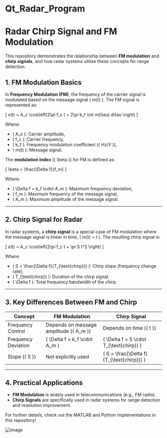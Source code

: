 # Qt_Radar_Program

# Radar Chirp Signal and FM Modulation

This repository demonstrates the relationship between **FM modulation** and **chirp signals**, and how radar systems utilize these concepts for range detection.

## 1. FM Modulation Basics
In **Frequency Modulation (FM)**, the frequency of the carrier signal is modulated based on the message signal \( m(t) \). The FM signal is represented as:

\[
s(t) = A_c \cos\left(2\pi f_c t + 2\pi k_f \int m(\tau) d\tau \right)
\]

Where:
- \( A_c \): Carrier amplitude,
- \( f_c \): Carrier frequency,
- \( k_f \): Frequency modulation coefficient (\( Hz/V \)),
- \( m(t) \): Message signal.

The **modulation index** (\( \beta \)) for FM is defined as:

\[
\beta = \frac{\Delta f}{f_m}
\]

Where:
- \( \Delta f = k_f \cdot A_m \): Maximum frequency deviation,
- \( f_m \): Maximum frequency of the message signal,
- \( A_m \): Maximum amplitude of the message signal.

---

## 2. Chirp Signal for Radar
In radar systems, a **chirp signal** is a special case of FM modulation where the message signal is linear in time, \( m(t) = t \). The resulting chirp signal is:

\[
s(t) = A_c \cos\left(2\pi f_c t + \pi S t^2 \right)
\]

Where:
- \( S = \frac{\Delta f}{T_{\text{chirp}}} \): Chirp slope (frequency change rate),
- \( T_{\text{chirp}} \): Duration of the chirp signal,
- \( \Delta f \): Total frequency bandwidth of the chirp.

---

## 3. Key Differences Between FM and Chirp
| Concept            | FM Modulation                                    | Chirp Signal                                  |
|--------------------|--------------------------------------------------|----------------------------------------------|
| Frequency Control  | Depends on message amplitude (\( A_m \))         | Depends on time (\( t \))                    |
| Frequency Deviation| \( \Delta f = k_f \cdot A_m \)                   | \( \Delta f = S \cdot T_{\text{chirp}} \)    |
| Slope (\( S \))    | Not explicitly used                              | \( S = \frac{\Delta f}{T_{\text{chirp}}} \)  |

---

## 4. Practical Applications
- **FM Modulation** is widely used in telecommunications (e.g., FM radio).
- **Chirp Signals** are specifically used in radar systems for range detection and resolution improvement.

For further details, check out the MATLAB and Python implementations in this repository!



![image](https://github.com/user-attachments/assets/7f12d7e6-b18e-4089-ac79-79e5d6a78097)
